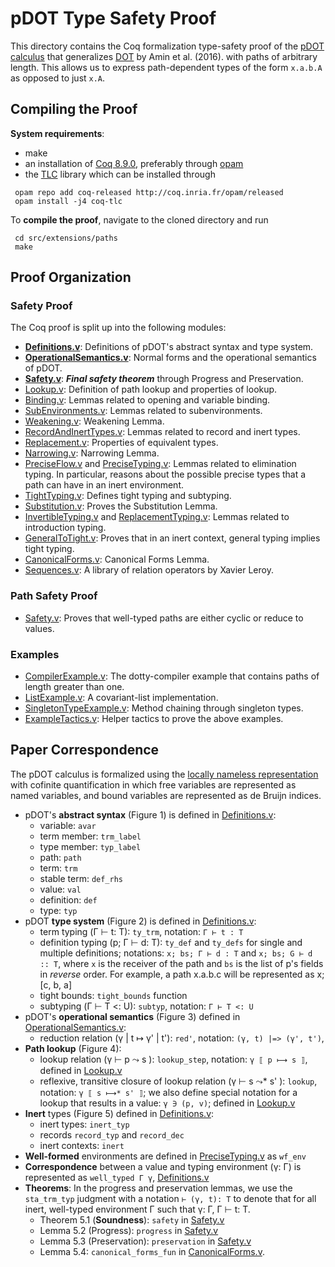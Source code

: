 pDOT Type Safety Proof
======================

This directory contains the Coq formalization type-safety proof of
the [pDOT calculus](https://arxiv.org/abs/1904.07298v1)
that generalizes [DOT](https://infoscience.epfl.ch/record/215280) by Amin et al. (2016).
with paths of arbitrary length. This allows
us to express path-dependent types of the form `x.a.b.A` as opposed to
just `x.A`.

## Compiling the Proof

**System requirements**:

  - make
  - an installation of [Coq 8.9.0](https://coq.inria.fr/opam-using.html), preferably through [opam](https://opam.ocaml.org/)
  - the [TLC](https://gitlab.inria.fr/charguer/tlc) library which can
  be installed through

```
 opam repo add coq-released http://coq.inria.fr/opam/released
 opam install -j4 coq-tlc
```

To **compile the proof**, navigate to the cloned directory and run

```
 cd src/extensions/paths
 make
```

## Proof Organization

### Safety Proof
The Coq proof is split up into the following modules:

  - **[Definitions.v](https://github.com/amaurremi/dot-calculus/tree/master/src/extensions/paths/doc/Definitions.html)**: Definitions of pDOT's
    abstract syntax and type system.
  - **[OperationalSemantics.v](https://github.com/amaurremi/dot-calculus/tree/master/src/extensions/paths/doc/OperationalSemantics.html)**:
    Normal forms and the operational semantics of pDOT.
  - **[Safety.v](https://github.com/amaurremi/dot-calculus/tree/master/src/extensions/paths/doc/Safety.html)**: ***Final safety theorem***
    through Progress and Preservation.
  - [Lookup.v](https://github.com/amaurremi/dot-calculus/tree/master/src/extensions/paths/doc/Lookup.html): Definition of path lookup and
    properties of lookup.
  - [Binding.v](https://github.com/amaurremi/dot-calculus/tree/master/src/extensions/paths/doc/Binding.html): Lemmas related to opening and
    variable binding.
  - [SubEnvironments.v](https://github.com/amaurremi/dot-calculus/tree/master/src/extensions/paths/doc/SubEnvironments.html): Lemmas related to
    subenvironments.
  - [Weakening.v](https://github.com/amaurremi/dot-calculus/tree/master/src/extensions/paths/doc/Weakening.html): Weakening Lemma.
  - [RecordAndInertTypes.v](https://github.com/amaurremi/dot-calculus/tree/master/src/extensions/paths/doc/RecordAndInertTypes.html): Lemmas
    related to record and inert types.
  - [Replacement.v](https://github.com/amaurremi/dot-calculus/tree/master/src/extensions/paths/doc/Replacement.html): Properties of equivalent
    types.
  - [Narrowing.v](https://github.com/amaurremi/dot-calculus/tree/master/src/extensions/paths/doc/Narrowing.html): Narrowing Lemma.
  - [PreciseFlow.v](https://github.com/amaurremi/dot-calculus/tree/master/src/extensions/paths/doc/PreciseFlow.html) and
    [PreciseTyping.v](https://github.com/amaurremi/dot-calculus/tree/master/src/extensions/paths/doc/PreciseTyping.html): Lemmas related to
    elimination typing. In particular, reasons about the possible
    precise types that a path can have in an inert environment.
  - [TightTyping.v](https://github.com/amaurremi/dot-calculus/tree/master/src/extensions/paths/doc/TightTyping.html): Defines tight typing and
    subtyping.
  - [Substitution.v](https://github.com/amaurremi/dot-calculus/tree/master/src/extensions/paths/doc/Substitution.html): Proves the Substitution
    Lemma.
  - [InvertibleTyping.v](https://github.com/amaurremi/dot-calculus/tree/master/src/extensions/paths/doc/InvertibleTyping.html) and
    [ReplacementTyping.v](https://github.com/amaurremi/dot-calculus/tree/master/src/extensions/paths/doc/ReplacementTyping.html): Lemmas related to
    introduction typing.
  - [GeneralToTight.v](https://github.com/amaurremi/dot-calculus/tree/master/src/extensions/paths/doc/GeneralToTight.html): Proves that in an
    inert context, general typing implies tight typing.
  - [CanonicalForms.v](https://github.com/amaurremi/dot-calculus/tree/master/src/extensions/paths/doc/CanonicalForms.html): Canonical Forms
    Lemma.
  - [Sequences.v](https://github.com/amaurremi/dot-calculus/tree/master/src/extensions/paths/doc/Sequences.html): A library of relation
    operators by Xavier Leroy.

### Path Safety Proof

* [Safety.v](https://github.com/amaurremi/dot-calculus/tree/master/src/extensions/paths/doc/Safety.html): Proves that well-typed paths
    are either cyclic or reduce to values.

### Examples

  - [CompilerExample.v](https://github.com/amaurremi/dot-calculus/tree/master/src/extensions/paths/doc/CompilerExample.html): The dotty-compiler
    example that contains paths of length greater than one.
  - [ListExample.v](https://github.com/amaurremi/dot-calculus/tree/master/src/extensions/paths/doc/ListExample.html): A covariant-list
    implementation.
  - [SingletonTypeExample.v](https://github.com/amaurremi/dot-calculus/tree/master/src/extensions/paths/doc/SingletonTypeExample.html):
    Method chaining through singleton types.
  - [ExampleTactics.v](https://github.com/amaurremi/dot-calculus/tree/master/src/extensions/paths/doc/ExampleTactics.html): Helper tactics to prove
    the above examples.

<!--The following figure shows a dependency graph between the Coq modules:-->

<!--![Dependency graph](paths/doc/graph.png)-->

## Paper Correspondence

The pDOT calculus is formalized using the [locally nameless
representation](http://www.chargueraud.org/softs/ln/)
with cofinite quantification
in which free variables are represented as named variables,
and bound variables are represented as de Bruijn indices.

- pDOT's **abstract syntax** (Figure 1)
    is defined in [Definitions.v](https://github.com/amaurremi/dot-calculus/tree/master/src/extensions/paths/doc/Definitions.html):
    - variable: `avar`
    - term member: `trm_label`
    - type member: `typ_label`
    - path: `path`
    - term: `trm`
    - stable term: `def_rhs`
    - value: `val`
    - definition: `def`
    - type: `typ`
- pDOT **type system** (Figure 2)
    is defined in [Definitions.v](https://github.com/amaurremi/dot-calculus/tree/master/src/extensions/paths/doc/Definitions.html):
    - term typing (Γ ⊢ t: T): `ty_trm`, notation: `Γ ⊢ t : T`
    - definition typing (p; Γ ⊢ d: T): `ty_def` and `ty_defs` for single
        and multiple definitions; notations: `x; bs; Γ ⊢ d : T` and
        `x; bs; G ⊢ d :: T`, where `x` is the receiver of the
        path and `bs` is the list of p's fields in *reverse* order.
        For example, a path x.a.b.c will be represented as
        x; \[c, b, a\]
    - tight bounds: `tight_bounds` function
    - subtyping (Γ ⊢ T <: U): `subtyp`, notation: `Γ ⊢ T <: U`
- pDOT's **operational semantics** (Figure 3)
    defined in [OperationalSemantics.v](https://github.com/amaurremi/dot-calculus/tree/master/src/extensions/paths/doc/OperationalSemantics.html):
    - reduction relation (γ | t ↦ γ' | t'):
        `red'`, notation: `(γ, t) |=> (γ', t')`,
- **Path lookup** (Figure 4):
    - lookup relation (γ ⊢ p ⤳ s ):
        `lookup_step`, notation: `γ ⟦ p ⟼ s ⟧`,
        defined in
        [Lookup.v](https://github.com/amaurremi/dot-calculus/tree/master/src/extensions/paths/doc/Lookup.html)
    - reflexive, transitive closure of lookup relation (γ ⊢ s ⤳* s' ):
        `lookup`, notation: `γ ⟦ s ⟼* s' ⟧`;
        we also define special notation for a lookup that results
        in a value: `γ ∋ (p, v)`;
        defined in
        [Lookup.v](https://github.com/amaurremi/dot-calculus/tree/master/src/extensions/paths/doc/Lookup.html)
- **Inert** types (Figure 5)
    defined in [Definitions.v](https://github.com/amaurremi/dot-calculus/tree/master/src/extensions/paths/doc/Definitions.html):
    - inert types: `inert_typ`
    - records `record_typ` and `record_dec`
    - inert contexts: `inert`
- **Well-formed** environments are defined in
    [PreciseTyping.v](https://github.com/amaurremi/dot-calculus/tree/master/src/extensions/paths/doc/PreciseTyping.html) as `wf_env`
- **Correspondence** between a value and typing environment
    (γ: Γ) is represented as `well_typed Γ γ`,
    [Definitions.v](https://github.com/amaurremi/dot-calculus/tree/master/src/extensions/paths/doc/Definitions.html)
- **Theorems**:
    In the progress and preservation lemmas,
    we use the `sta_trm_typ` judgment with a notation `⊢ (γ, t): T` to
    denote that for all inert, well-typed environment Γ such that
    γ: Γ, Γ ⊢ t: T.
  - Theorem 5.1 (**Soundness**): `safety` in [Safety.v](https://github.com/amaurremi/dot-calculus/tree/master/src/extensions/paths/doc/Safety.html)
  - Lemma 5.2 (Progress): `progress` in [Safety.v](https://github.com/amaurremi/dot-calculus/tree/master/src/extensions/paths/doc/Safety.html)
  - Lemma 5.3 (Preservation): `preservation` in [Safety.v](https://github.com/amaurremi/dot-calculus/tree/master/src/extensions/paths/doc/Safety.html)
  - Lemma 5.4: `canonical_forms_fun` in
    [CanonicalForms.v](https://github.com/amaurremi/dot-calculus/tree/master/src/extensions/paths/doc/CanonicalForms.html).
